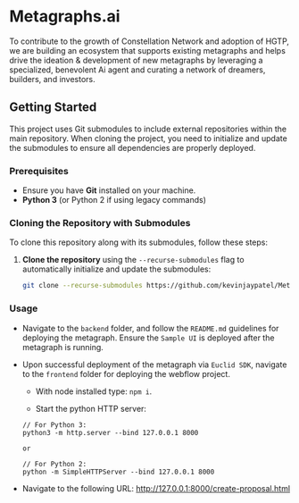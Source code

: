 
# Metagraphs.ai

To contribute to the growth of Constellation Network and adoption of HGTP, we are building an ecosystem that supports existing metagraphs and helps drive the ideation & development of new metagraphs by leveraging a specialized, benevolent Ai agent and curating a network of dreamers, builders, and investors.



## Getting Started
This project uses Git submodules to include external repositories within the main repository. When cloning the project, you need to initialize and update the submodules to ensure all dependencies are properly deployed.
### Prerequisites

- Ensure you have **Git** installed on your machine.
- **Python 3** (or Python 2 if using legacy commands) 

### Cloning the Repository with Submodules

To clone this repository along with its submodules, follow these steps:

1. **Clone the repository** using the `--recurse-submodules` flag to automatically initialize and update the submodules:
   ```bash
   git clone --recurse-submodules https://github.com/kevinjaypatel/Metagraphs.ai.git

### Usage

- Navigate to the `backend` folder, and follow the `README.md` guidelines for deploying the metagraph. Ensure the `Sample UI` is deployed after the metagraph is running. 

- Upon successful deployment of the metagraph via `Euclid SDK`, navigate to the `frontend` folder for deploying the webflow project. 

    - With node installed type: `npm i`.

    - Start the python HTTP server: 
    ```
    // For Python 3:
    python3 -m http.server --bind 127.0.0.1 8000

    or 

    // For Python 2: 
    python -m SimpleHTTPServer --bind 127.0.0.1 8000
 
    ```
- Navigate to the following URL: http://127.0.0.1:8000/create-proposal.html

    
